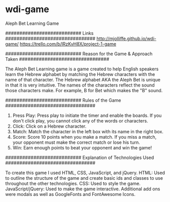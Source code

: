 # wdi-game
Aleph Bet Learning Game

########################### Links ################################
http://mjolliffe.github.io/wdi-game/
https://trello.com/b/lRzKvH8X/project-1-game

########################### Reason for the Game & Approach Taken ################################

The Aleph Bet Learning game is a game created to help English speakers learn the Hebrew alphabet by matching the Hebrew characters with the name of that character. The Hebrew alphabet AKA the Aleph Bet is unique in that it is very intuitive. The names of the characters reflect the sound those characters make. For example, B for Bet which makes the "B" sound.

########################### Rules of the Game ################################

1. Press Play: Press play to initiate the timer and enable the boards. If you don't click play, you cannot click any of the words or characters.
2. Click: Click on a Hebrew character.	
3. Match: Match the character in the left box with its name in the right box.	
4. Score: Score 10 points when you make a match. If you miss a match, your opponent must make the correct match or lose his turn.	
5. Win: Earn enough points to beat your opponent and win the game!

########################### Explanation of Technologies Used ################################

To create this game I used HTML, CSS, JavaScript, and jQuery. 
HTML: Used to outline the structure of the game and create basic ids and classes to use throughout the other technologies.
CSS: Used to style the game.
JavaScript/jQuery: Used to make the game interactive.
Additional add ons were modals as well as GoogleFonts and FontAwesome Icons.
